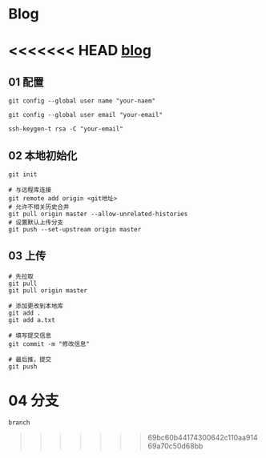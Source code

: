 # Blog

<<<<<<< HEAD
[blog](https://ModeSpr.github.io)
=======
## 01 配置

```
git config --global user name "your-naem"

git config --global user email "your-email"

ssh-keygen-t rsa -C "your-email"

```

## 02 本地初始化

```
git init

# 与远程库连接
git remote add origin <git地址>
# 允许不相关历史合并
git pull origin master --allow-unrelated-histories
# 设置默认上传分支
git push --set-upstream origin master

```

## 03 上传

```
# 先拉取
git pull
git pull origin master

# 添加更改到本地库
git add .
git add a.txt

# 填写提交信息
git commit -m "修改信息"

# 最后推，提交
git push
```

# 04 分支
```
branch

```
>>>>>>> 69bc60b44174300642c110aa91469a70c50d68bb
